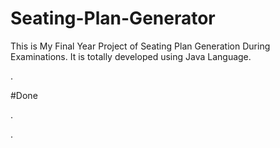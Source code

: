 # Seating-Plan-Generator

This is My Final Year Project of Seating Plan Generation During Examinations. It is totally developed using Java Language.




























































































































.





















































#Done










































































































.




































































































































































































































































































































































































































































































.






































